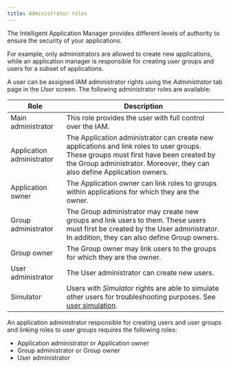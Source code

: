 ```yaml
---
title: Administrator roles
---
```


The Intelligent Application Manager provides different levels of authority to ensure the security of your applications.

For example, only administrators are allowed to create new applications, while an application manager is responsible for creating user groups and users for a subset of applications. 

A user can be assigned IAM administrator rights using the *Administrator* tab page in the *User* screen. The following administrator roles are available:

| Role                      | Description                                                  |
| ------------------------- | ------------------------------------------------------------ |
| Main administrator        | This role provides the user with full control over the IAM.  |
| Application administrator | The Application administrator can create new applications and link roles to user groups. These groups must first have been created by the Group administrator. Moreover, they can also define Application owners. |
| Application owner         | The Application owner can link roles to groups within applications for which they are the owner. |
| Group administrator       | The Group administrator may create new groups and link users to them. These users must first be created by the User administrator. In addition, they can also define Group owners. |
| Group owner               | The Group owner may link users to the groups for which they are the owner. |
| User administrator        | The User administrator can create new users.                 |
| Simulator                 | Users with *Simulator* rights are able to simulate other users for troubleshooting purposes. See [user simulation](user_simulation). |

An application administrator responsible for creating users and user groups and linking roles to user groups requires the following roles:

- Application administrator or Application owner
- Group administrator or Group owner
- User administrator